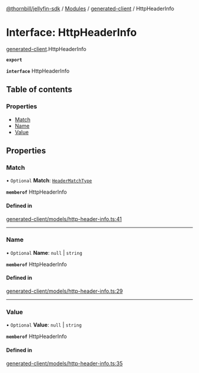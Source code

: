 [@thornbill/jellyfin-sdk](../README.md) / [Modules](../modules.md) / [generated-client](../modules/generated_client.md) / HttpHeaderInfo

# Interface: HttpHeaderInfo

[generated-client](../modules/generated_client.md).HttpHeaderInfo

**`export`**

**`interface`** HttpHeaderInfo

## Table of contents

### Properties

- [Match](generated_client.HttpHeaderInfo.md#match)
- [Name](generated_client.HttpHeaderInfo.md#name)
- [Value](generated_client.HttpHeaderInfo.md#value)

## Properties

### Match

• `Optional` **Match**: [`HeaderMatchType`](../enums/generated_client.HeaderMatchType.md)

**`memberof`** HttpHeaderInfo

#### Defined in

[generated-client/models/http-header-info.ts:41](https://github.com/thornbill/jellyfin-sdk-typescript/blob/1142a3e/src/generated-client/models/http-header-info.ts#L41)

___

### Name

• `Optional` **Name**: ``null`` \| `string`

**`memberof`** HttpHeaderInfo

#### Defined in

[generated-client/models/http-header-info.ts:29](https://github.com/thornbill/jellyfin-sdk-typescript/blob/1142a3e/src/generated-client/models/http-header-info.ts#L29)

___

### Value

• `Optional` **Value**: ``null`` \| `string`

**`memberof`** HttpHeaderInfo

#### Defined in

[generated-client/models/http-header-info.ts:35](https://github.com/thornbill/jellyfin-sdk-typescript/blob/1142a3e/src/generated-client/models/http-header-info.ts#L35)
